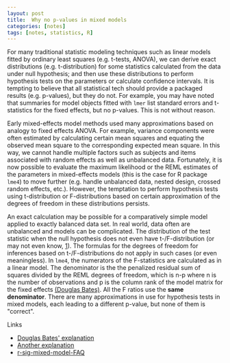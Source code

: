 ```yaml
---
layout: post
title:  Why no p-values in mixed models 
categories: [notes]
tags: [notes, statistics, R]
---
```


For many traditional statistic modeling techniques such as linear models fitted by ordinary least squares (e.g. t-tests, ANOVA), we can derive exact distributions (e.g. t-distribution) for some statistics calculated from the data under null hypothesis; and then use these distributions to perform hypothesis tests on the parameters or calculate confidence intervals. It is tempting to believe that all statistical tech should provide a packaged results (e.g. p-values), but they do not. For example, you may have noted that summaries for model objects fitted with `lmer` list standard errors and t-statistics for the fixed effects, but no p-values. This is not without reason.

Early mixed-effects model methods used many approximations based on analogy to fixed effects ANOVA. For example, variance components were often estimated by calculating certain mean squares and equating the observed mean square to the corresponding expected mean square. In this way, we cannot handle multiple factors such as subjects and items associated with random effects as well as unbalanced data. Fortunately, it is now possible to evaluate the maximum likelihood or the REML estimates of the parameters in mixed-effects models (this is the case for R package `lme4`) to move further (e.g. handle unbalanced data, nested design, crossed random effects, etc.). However, the temptation to perform hypothesis tests using t-distribution or F-distributions based on certain approximation of the degrees of freedom in these distributions persists. 

An exact calculation may be possible for a comparatively simple model applied to exactly balanced data set. In real world, data often are unbalanced and models can be complicated. The distribution of the test statistic when the null hypothesis does not even have t-/F-distribution (or may not even know, [1][id1]). The formulas for the degrees of freedom for inferences based on t-/F-distributions do not apply in such cases (or even meaningless). In `lme4`, the numerators of the F-statistics are calculated as in a linear model. The denominator is the the penalized residual sum of squares divided by the REML degrees of freedom, which is n-p where n is the number of observations and p is the column rank of the model matrix for the fixed effects [(Douglas Bates)][id2]. All the F ratios use the **same denominator**. There are many approximations in use for hypothesis tests in mixed models, each leading to a different p-value, but none of them is "correct".

[id1]: https://stat.ethz.ch/pipermail/r-sig-mixed-models/2008q2/000904.html "r mail list"
[id2]: https://stat.ethz.ch/pipermail/r-help/2006-May/094765.html "explained by Douglas Bates"

Links 
- [Douglas Bates' explanation](https://stat.ethz.ch/pipermail/r-help/2006-May/094765.html)
- [Another explanation](https://stat.ethz.ch/pipermail/r-sig-mixed-models/2008q2/000904.html)
- [r-sig-mixed-model-FAQ](http://glmm.wikidot.com/faq)